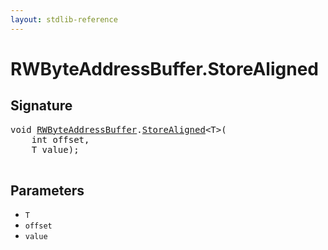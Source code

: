 ```yaml
---
layout: stdlib-reference
---
```


# RWByteAddressBuffer\.StoreAligned

## Signature 

<pre>
<span class="code_keyword">void</span> <a href="/stdlib-reference/types/RWByteAddressBuffer/index" class="code_type">RWByteAddressBuffer</a>.<a href="/stdlib-reference/types/RWByteAddressBuffer/StoreAligned">StoreAligned</a>&lt;T&gt;(
    <span class="code_keyword">int</span> <span class='code_param'>offset</span>,
    T <span class='code_param'>value</span>);

</pre>

## Parameters

* `T`
* `offset`
* `value`

